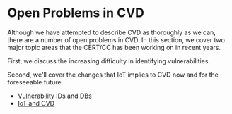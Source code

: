 # Open Problems in CVD

Although we have attempted to describe CVD as thoroughly as we can, there are a number of open problems in CVD.
In this section, we cover two major topic areas that the CERT/CC has been working on in recent years.

First, we discuss the increasing difficulty in identifying vulnerabilities.

Second, we'll cover the changes that IoT implies to CVD now and for the foreseeable future.

<div class="grid cards" markdown>

- [Vulnerability IDs and DBs](vul_ids.md)
- [IoT and CVD](iot_cvd.md)

</div>
